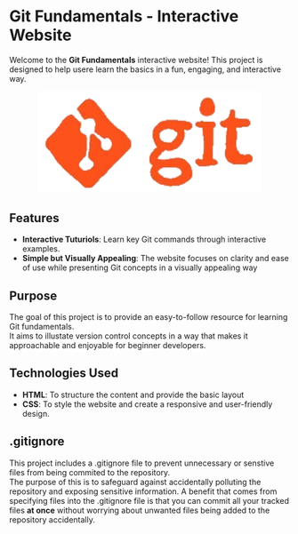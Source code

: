 Git Fundamentals - Interactive Website
======================================

Welcome to the **Git Fundamentals** interactive website! This project is designed to help usere learn the basics in a fun, engaging, and interactive way.
<div align="center">
    <img src="images/git.gif" width="400" />
</div>

## Features
- **Interactive Tuturiols**: Learn key Git commands through interactive examples.
- **Simple but Visually Appealing**: The website focuses on clarity and ease of use while presenting Git concepts in a visually appealing way

## Purpose
The goal of this project is to provide an easy-to-follow resource for learning Git fundamentals.  
It aims to illustate version control concepts in a way that makes it approachable and enjoyable for beginner developers.

## Technologies Used
- **HTML**: To structure the content and provide the basic layout
- **CSS**: To style the website and create a responsive and user-friendly design.


## .gitignore
This project includes a .gitignore file to prevent unnecessary or senstive files from being commited to the repository.  
The purpose of this is to safeguard against accidentally polluting the repository and exposing sensitive information.
A benefit that comes from specifying files into the .gitignore file is that you can commit all your tracked files **at once** without worrying about unwanted files being added to the repository accidentally.
